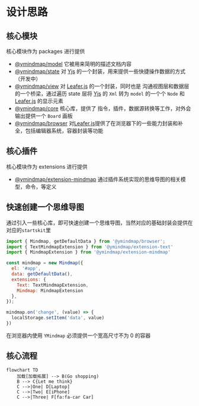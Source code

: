 # 设计思路

## 核心模块

核心模块作为 packages 进行提供

- [@ymindmap/model](./packages/model.md) 它被用来简明的描述文档内容
- [@ymindmap/state](./packages/state.md) 对 [Yjs](https://yjs.dev/) 的一个封装，用来提供一些快捷操作数据的方式（开发中）
- [@ymindmap/view](./packages/view.md) 对 [Leafer.js](https://www.leaferjs.com/ui/) 的一个封装，同时也是 沟通视图层和数据层的一个桥梁，通过遍历 state 层将 [Yjs](https://yjs.dev/) 的 `Xml` 转为 `model` 的一个个 `Node` 和 [Leafer.js](https://www.leaferjs.com/ui/) 的显示元素
- [@ymindmap/core](./packages/core.md) 核心库，提供了 指令，插件，数据源转换等工作，对外会输出提供一个 `Board` 画板
- [@ymindmap/browser](./packages/browser.md) 对[Leafer.js](https://www.leaferjs.com/ui/)提供了在浏览器下的一些能力封装和补全，包括编辑器系统，容器封装等功能

## 核心插件

核心模块作为 extensions 进行提供

- [@ymindmap/extension-mindmap](./extensions/mindmap.md) 通过插件系统实现的思维导图的相关模型，命令，等定义

## 快速创建一个思维导图

通过引入一些核心库，即可快速创建一个思维导图，当然对应的基础封装会提供在对应的`startskit`里

```javascript
import { Mindmap, getDefaultData } from '@ymindmap/browser';
import { TextMindmapExtension } from '@ymindmap/extension-text'
import { MindmapExtension } from '@ymindmap/extension-mindmap'

const mindmap = new Mindmap({
  el: '#app',
  data: getDefaultData(),
  extensions: {
    Text: TextMindmapExtension,
    Mindmap: MindmapExtension
  },
});

mindmap.on('change', (value) => {
  localStorage.setItem('data', value)
})
```

在浏览器内使用 `YMindmap` 必须提供一个宽高尺寸不为 0 的容器

## 核心流程

```mermaid
flowchart TD
    加载[加载拓展] --> B(Go shopping)
    B --> C{Let me think}
    C -->|One| D[Laptop]
    C -->|Two| E[iPhone]
    C -->|Three| F[fa:fa-car Car]
```
